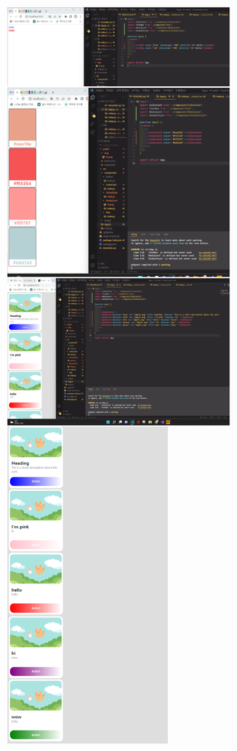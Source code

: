 <img src="img/1.png" />
      <img src="img/2.png" />
      <img src="img/3.png" />
      <img src="img/4.png" />